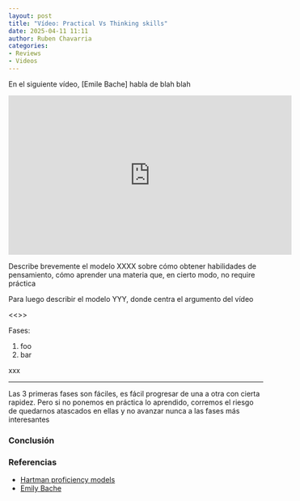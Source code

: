 ```yaml
---
layout: post
title: "Vídeo: Practical Vs Thinking skills"
date: 2025-04-11 11:11
author: Ruben Chavarria
categories:
- Reviews
- Videos
---
```


En el siguiente vídeo, [Emile Bache] habla de 
blah blah

<iframe width="560"
        height="315"
        src="https://youtu.be/qAFo8JiN92g"
        frameborder="0"
        allowfullscreen></iframe>

<!-- more -->

Describe brevemente el modelo XXXX sobre cómo obtener habilidades
de pensamiento, cómo aprender una materia que, en cierto modo,
no require práctica

Para luego describir el modelo YYY, donde centra el argumento del
vídeo

<<<pantallazo del modelo>>>

Fases:

1. foo
2. bar

xxx

---

Las 3 primeras fases son fáciles, es fácil progresar de una a
otra con cierta rapidez. Pero si no ponemos en práctica lo aprendido,
corremos el riesgo de quedarnos atascados en ellas y no avanzar
nunca a las fases más interesantes

### Conclusión

### Referencias

- [Hartman proficiency models](https://marianhartman.com/hartman-models)
- [Emily Bache]

[Emily Bache]: https://www.linkedin.com/in/emilybache
